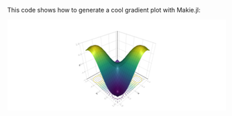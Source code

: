 This code shows how to generate a cool gradient plot with Makie.jl:

![alt text](https://github.com/mthelm85/gradient-plot-makie/blob/master/plot.png "Gradient Plot")